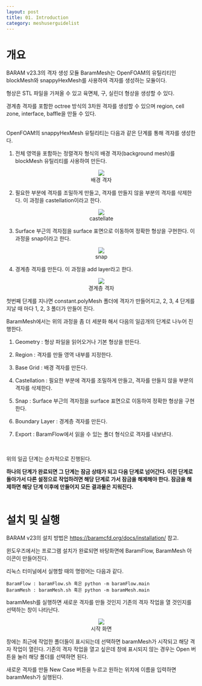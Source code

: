 ```yaml
---
layout: post
title: 01. Introduction
category: meshuserguidelist
---
```


# 개요

BARAM v23.3의 격자 생성 모듈 BaramMesh는 OpenFOAM의 유틸리티인 blockMesh와 snappyHexMesh를 사용하여 격자를 생성하는 모듈이다. 

형상은 STL 파일을 가져올 수 있고 육면체, 구, 실린더 형상을 생성할 수 있다. 

경계층 격자를 포함한 octree 방식의 3차원 격자를 생성할 수 있으며 region, cell zone, interface, baffle을 만들 수 있다.  
<br/>

OpenFOAM의 snappyHexMesh 유틸리티는 다음과 같은 단계를 통해 격자를 생성한다.

1) 전체 영역을 포함하는 정렬격자 형식의 배경 격자(background mesh)를 blockMesh 유틸리티를 사용하여 만든다. 

<p style="text-align: center">
    <!--<img src="https://github.com/nextfoam/baram-pages/raw/main/screenshots/pic/mesh_blockMesh.png"><br> 배경 격자 -->
    <img src="pic/mesh_blockMesh.png"><br> 배경 격자
</p>

2) 필요한 부분에 격자를 조밀하게 만들고, 격자를 만들지 않을 부분의 격자를 삭제한다. 이 과정을 castellation이라고 한다.

<p style="text-align: center">
    <!--<img src="https://github.com/nextfoam/baram-pages/raw/main/screenshots/pic/mesh_castellate.png"><br> castellate -->
    <img src="pic/mesh_castellate.png"><br> castellate
</p>

3) Surface 부근의 격자점을 surface 표면으로 이동하여 정확한 형상을 구현한다. 이 과정을 snap이라고 한다.

<p style="text-align: center">
    <!--<img src="https://github.com/nextfoam/baram-pages/raw/main/screenshots/pic/mesh_snap.png"><br> snap -->
    <img src="pic/mesh_snap.png"><br> snap
</p>

4) 경계층 격자를 만든다. 이 과정을 add layer라고 한다.

<p style="text-align: center">
    <!--<img src="https://github.com/nextfoam/baram-pages/raw/main/screenshots/pic/mesh_layer.png"><br> 경계층 격자 -->
    <img src="pic/mesh_layer.png"><br> 경계층 격자
</p>

첫번째 단계를 지나면 constant.polyMesh 폴더에 격자가 만들어지고, 2, 3, 4 단게를 지날 때 마다 1, 2, 3 폴더가 만들어 진다. 

BaramMesh에서는 위의 과정을 좀 더 세분화 해서 다음의 일곱개의 단계로 나누어 진행한다.

1) Geometry : 형상 파일을 읽어오거나 기본 형상을 만든다.

2) Region : 격자를 만들 영역 내부를 지정한다.

3) Base Grid : 배경 격자를 만든다.

4) Castellation : 필요한 부분에 격자를 조밀하게 만들고, 격자를 만들지 않을 부분의 격자를 삭제한다.

5) Snap : Surface 부근의 격자점을 surface 표면으로 이동하여 정확한 형상을 구현한다.

6) Boundary Layer : 경계층 격자를 만든다.

7) Export : BaramFlow에서 읽을 수 있는 폴더 형식으로 격자를 내보낸다.  
<br/>

위의 일곱 단계는 순차적으로 진행된다. 

__하나의 단계가 완료되면 그 단계는 잠금 상태가 되고 다음 단계로 넘어간다. 이전 단계로 돌아가서 다른 설정으로 작업하려면 해당 단계로 가서 잠금을 해제해야 한다. 잠금을 해제하면 해당 단계 이후에 만들어지 모든 결과물은 지워진다.__  
<br/>

# 설치 및 실행

BARAM v23의 설치 방법은 https://baramcfd.org/docs/installation/ 참고.

윈도우즈에서는 프로그램 설치가 완료되면 바탕화면에 BaramFlow, BaramMesh 아이콘이 만들어진다.

리눅스 터미널에서 실행할 때의 명령어는 다음과 같다.

    BaramFlow : baramFlow.sh 혹은 python -m baramFlow.main
    BaramMesh : baramMesh.sh 혹은 python -m baramMesh.main

baramMesh를 실행하면 새로운 격자를 만들 것인지 기존의 격자 작업을 열 것인지를 선택하는 창이 나타난다.

<p style="text-align: center">
    <!--<img src="https://github.com/nextfoam/baram-pages/raw/main/screenshots/pic/mesh_start.png"><br> 시작 화면 -->
    <img src="pic/mesh_start.png"><br> 시작 화면
</p>

창에는 최근에 작업한 폴더들이 표시되는데 선택하면 baramMesh가 시작되고 해당 격자 작업이 열린다. 기존의 격자 작업을 열고 싶은데 창에 표시되지 않는 경우는 Open 버튼을 눌러 해당 폴더를 선택하면 된다. 

새로운 격자를 만들 New Case 버튼을 누르고 원하는 위치에 이름을 입력하면 baramMesh가 실행된다.
